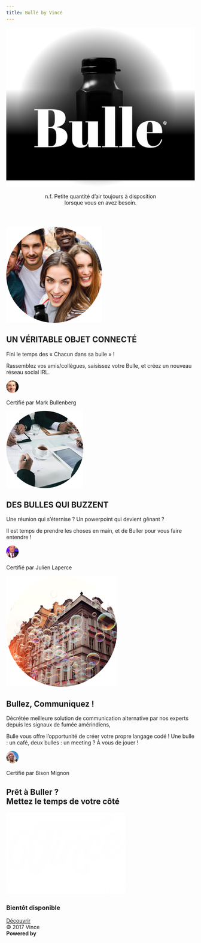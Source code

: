 ```yaml
---
title: Bulle by Vince
---
```


<article id="bulle-presentation">

<header>

<img src="../assets/img/header-bulle.png" srcset="../assets/img/header-bulle@2x.png 2x, ../assets/img/header-bulle@3x.png 3x" class="header_bulle" />

<p>n.f. Petite quantité d’air toujours à disposition
<br/>lorsque vous en avez besoin.</p>
</header>

<section id="features">

<div class="item">

<img src="../assets/img/bulle-connected.png" srcset="../assets/img/bulle-connected@2x.png 2x, ../assets/img/bulle-connected@3x.png 3x" height="256" />

<div class="infos">

<h2>UN VÉRITABLE OBJET CONNECTÉ</h2>

<p>Fini le temps des « Chacun dans sa bulle » ! </p> 
<p>Rassemblez vos amis/collègues, saisissez votre Bulle, et créez un nouveau réseau social IRL.</p>

<div class="quote">

<img src="../assets/img/avatar-markbullenberg.png" srcset="../assets/img/avatar-markbullenberg@2x.png 2x, ../assets/img/avatar-markbullenberg@3x.png 3x" />

<quote>Certifié par Mark Bullenberg</quote>

</div>

</div>

</div>

<div class="item">

<img src="../assets/img/bulle-buzz.png" srcset="../assets/img/bulle-buzz@2x.png 2x, ../assets/img/bulle-buzz@3x.png 3x" height="206" />

<div class="infos">

<h2>DES BULLES QUI BUZZENT</h2>

<p>Une réunion qui s’éternise ? Un powerpoint qui devient gênant ? </p> 
<p>Il est temps de prendre les choses en main, et de Buller pour vous faire entendre !</p>

<div class="quote">

<img src="../assets/img/avatar-julienlaperce.png" srcset="../assets/img/avatar-julienlaperce@2x.png 2x, ../assets/img/avatar-julienlaperce@3x.png 3x" />

<quote>Certifié par Julien Laperce</quote>

</div>

</div>

</div>

<div class="item">

<img src="../assets/img/bulle-communication.png" srcset="../assets/img/bulle-communication@2x.png 2x, ../assets/img/bulle-communication@3x.png 3x" height="296" />

<div class="infos">

<h2>Bullez, Communiquez !</h2>

<p>Décrétée meilleure solution de communication alternative par nos experts depuis les signaux de fumée amérindiens, </p>
<p>Bulle vous offre l’opportunité de créer votre propre langage codé ! Une bulle : un café, deux bulles : un meeting ? À vous de jouer !</p>

<div class="quote">

<img src="../assets/img/avatar-bisonmignon.png" srcset="../assets/img/avatar-bisonmignon@2x.png 2x, ../assets/img/avatar-bisonmignon@3x.png 3x" />

<quote>Certifié par Bison Mignon</quote>

</div>

</div>

</div>

</section>

</article>
<section id="vince-bulle">
<h2>
  Prêt à Buller ? <br/>
  Mettez le temps de votre côté
</h2>
<img alt="" src="../assets/vectors/logo-vince.svg" />
<h3>Bientôt disponible</h3>
<a href="{{ '/' | relative_url }}" class="button">Découvrir</a>
</section>
<footer>
<div id="copyright">&copy; 2017 Vince</div>
<div id="author">
<strong>Powered by</strong>
<a href="http://ucaya.com" title="21 3 1 25 1" target="_blank">
<img alt="" src="{{ '/assets/vectors/logo-ucaya.svg' | relative_url }}" />
</a>
</div>
<div id="footer-note"></div>
</footer>
